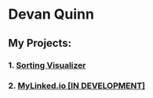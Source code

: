 # Devan Quinn

## My Projects:
### 1. [Sorting Visualizer](https://eloquent-dubinsky-a90747.netlify.app/)
### 2. [MyLinked.io [IN DEVELOPMENT]](https://mylinkedio.herokuapp.com/)

<!--
**DevanQuinn/DevanQuinn** is a ✨ _special_ ✨ repository because its `README.md` (this file) appears on your GitHub profile.

Here are some ideas to get you started:

- 🔭 I’m currently working on ...
- 🌱 I’m currently learning ...
- 👯 I’m looking to collaborate on ...
- 🤔 I’m looking for help with ...
- 💬 Ask me about ...
- 📫 How to reach me: ...
- 😄 Pronouns: ...
- ⚡ Fun fact: ...
-->
